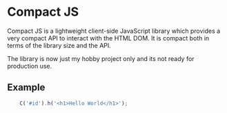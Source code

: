 # Compact JS

Compact JS is a lightweight client-side JavaScript library which provides a very compact API to interact with the HTML DOM. It is compact both in terms of the library size and the API.  

The library is now just my hobby project only and its not ready for production use.

## Example 

```javascript
    C('#id').h('<h1>Hello World</h1>');
```
